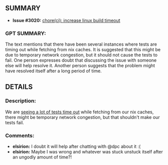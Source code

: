 ## SUMMARY
- **Issue #3020:** [chore(ci): increase linux build timeout](https://github.com/fedimint/fedimint/pull/3020)

### GPT SUMMARY:
The text mentions that there have been several instances where tests are timing out while fetching from nix caches. It is suggested that this might be due to temporary network congestion, but it should not cause the tests to fail. One person expresses doubt that discussing the issue with someone else will help resolve it. Another person suggests that the problem might have resolved itself after a long period of time.

## DETAILS
### Description:
We are [seeing a lot of tests time out](https://github.com/fedimint/fedimint/actions/runs/5953944182/job/16149367352?pr=3008) while fetching from our nix caches, there might be temporary network congestion, but that shouldn't make our tests fail.

### Comments:
- **elsirion:** I doubt it will help after chatting with @dpc about it :(
- **elsirion:** Maybe I was wrong and whatever was stuck unstuck itself after an ungodly amount of time?!

